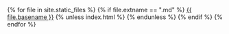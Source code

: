 {% for file in site.static_files %}
{% if file.extname == ".md" %}
[{{ file.basename }}]({{site.baseurl}}/{{file.basename}}.html)
{% unless index.html %}
{% endunless %}
{% endif %}
{% endfor %}
